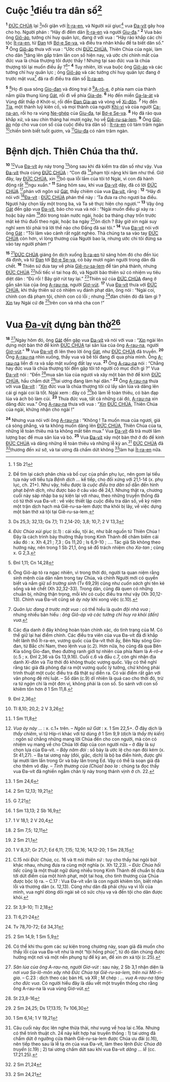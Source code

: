 # Cuộc [^1@-bfc69e6e-9b4b-4c54-abc3-aaa085437b5b]điều tra dân số[^1-bfc69e6e-9b4b-4c54-abc3-aaa085437b5b]
<sup><b>1</b></sup> [ĐỨC CHÚA]() lại [^2@-bfc69e6e-9b4b-4c54-abc3-aaa085437b5b]nổi giận với [Ít-ra-en](), và Người xúi giục[^2-bfc69e6e-9b4b-4c54-abc3-aaa085437b5b] vua [Đa-vít]() gây hoạ cho họ. Người phán : “Hãy đi đếm dân [Ít-ra-en]() và người [Giu-đa]().” <sup><b>2</b></sup> Vua bảo ông [Giô-áp](), tướng chỉ huy quân lực, đang ở với vua : “Hãy rảo khắp các chi tộc [Ít-ra-en](), từ [Đan]() tới [Bơ-e Se-va](), và điều tra nhân khẩu để ta biết dân số.” <sup><b>3</b></sup> Ông [Giô-áp]() thưa với vua : “Ước chi [ĐỨC CHÚA](), Thiên Chúa của ngài, làm cho dân [^3@-bfc69e6e-9b4b-4c54-abc3-aaa085437b5b]tăng lên gấp trăm lần con số hiện nay, và ước chi chính mắt của đức vua là chúa thượng tôi được thấy ! Nhưng tại sao đức vua là chúa thượng tôi lại muốn điều ấy ?[^3-bfc69e6e-9b4b-4c54-abc3-aaa085437b5b]” <sup><b>4</b></sup> Tuy nhiên, lời vua buộc ông [Giô-áp]() và các tướng chỉ huy quân lực ; ông [Giô-áp]() và các tướng chỉ huy quân lực đang ở trước mặt vua[^4-bfc69e6e-9b4b-4c54-abc3-aaa085437b5b] đã ra đi điều tra dân số [Ít-ra-en]().

<sup><b>5</b></sup> [^5-bfc69e6e-9b4b-4c54-abc3-aaa085437b5b]Họ đi qua sông [Gio-đan]() và đóng trại ở [^4@-bfc69e6e-9b4b-4c54-abc3-aaa085437b5b][A-rô-e](), ở phía nam của thành nằm giữa thung lũng [Gát](), rồi đi về phía [Gia-de](). <sup><b>6</b></sup> Họ đến miền [Ga-la-át]() và Vùng đất thấp ở Khót-si, rồi đến [Đan Gia-an]() và vòng về [Xi-đôn](). <sup><b>7</b></sup> Họ đến [Tia](), một thành luỹ kiên cố, và mọi thành của người [Khi-vi]() và của người [Ca-na-an](), rồi họ ra vùng [Ne-ghép]() của [Giu-đa](), tại [Bơ-e Se-va](). <sup><b>8</b></sup> Họ đã rảo qua khắp xứ, và sau chín tháng hai mươi ngày, họ về [Giê-ru-sa-lem](). <sup><b>9</b></sup> Ông [Giô-áp]() nộp cho vua con số của cuộc điều tra dân số : [Ít-ra-en]() có tám trăm ngàn [^5@-bfc69e6e-9b4b-4c54-abc3-aaa085437b5b]chiến binh biết tuốt gươm, và [^6@-bfc69e6e-9b4b-4c54-abc3-aaa085437b5b][Giu-đa]() có năm trăm ngàn.

# Bệnh dịch. Thiên Chúa tha thứ.
<sup><b>10</b></sup> [^6-bfc69e6e-9b4b-4c54-abc3-aaa085437b5b]Vua [Đa-vít]() áy náy trong [^7@-bfc69e6e-9b4b-4c54-abc3-aaa085437b5b]lòng sau khi đã kiểm tra dân số như vậy. Vua [Đa-vít]() thưa cùng [ĐỨC CHÚA]() : “Con đã [^8@-bfc69e6e-9b4b-4c54-abc3-aaa085437b5b]phạm tội nặng khi làm như thế. Giờ đây, lạy [ĐỨC CHÚA](), xin [^9@-bfc69e6e-9b4b-4c54-abc3-aaa085437b5b]bỏ qua lỗi lầm của tôi tớ Ngài, vì con đã hành động rất [^10@-bfc69e6e-9b4b-4c54-abc3-aaa085437b5b]ngu xuẩn.” <sup><b>11</b></sup> Sáng hôm sau, khi vua [Đa-vít]() dậy, đã có lời [ĐỨC CHÚA]() [^11@-bfc69e6e-9b4b-4c54-abc3-aaa085437b5b]phán với ngôn sứ [Gát](), thầy chiêm của vua [Đa-vít](), rằng : <sup><b>12</b></sup> “Hãy đi nói với [^12@-bfc69e6e-9b4b-4c54-abc3-aaa085437b5b][Đa-vít]() : [ĐỨC CHÚA]() phán thế này : ‘Ta đưa ra cho ngươi ba điều. Ngươi hãy chọn lấy một trong ba, và Ta sẽ thực hiện cho ngươi.’” <sup><b>13</b></sup> Vậy ông [Gát]() đến gặp vua [Đa-vít](), báo cho vua và nói : “Ngài muốn điều gì xảy ra : hoặc bảy năm [^13@-bfc69e6e-9b4b-4c54-abc3-aaa085437b5b]đói trong toàn nước ngài, hoặc ba tháng chạy trốn trước mặt kẻ thù đuổi theo ngài, hoặc ba ngày [^14@-bfc69e6e-9b4b-4c54-abc3-aaa085437b5b]ôn dịch ? Bây giờ xin ngài suy nghĩ xem tôi phải trả lời thế nào cho Đấng đã sai tôi.” <sup><b>14</b></sup> Vua [Đa-vít]() nói với ông [Gát]() : “Tôi lâm vào cảnh rất ngặt nghèo. Thà chúng ta sa vào tay [ĐỨC CHÚA]() còn hơn, vì lòng thương của Người bao la, nhưng ước chi tôi đừng sa vào tay người phàm !”

<sup><b>15</b></sup> [^7-bfc69e6e-9b4b-4c54-abc3-aaa085437b5b][ĐỨC CHÚA]() giáng ôn dịch xuống [Ít-ra-en]() từ sáng hôm đó cho đến lúc đã định, và từ [Đan]() tới [Bơ-e Se-va](), có bảy mươi ngàn người trong dân đã chết. <sup><b>16</b></sup> Thiên sứ đưa tay về phía [Giê-ru-sa-lem]() để tàn phá thành, nhưng [ĐỨC CHÚA]() [^15@-bfc69e6e-9b4b-4c54-abc3-aaa085437b5b]hối tiếc vì tai hoạ đó, và Người bảo thiên sứ có nhiệm vụ tiêu diệt dân : “Đủ rồi ! Bây giờ rút tay lại.” [^16@-bfc69e6e-9b4b-4c54-abc3-aaa085437b5b]Thiên sứ của [ĐỨC CHÚA]() đang ở gần sân lúa của ông [A-rau-na](), người [Giơ-vút](). <sup><b>17</b></sup> Vua [Đa-vít]() thưa với [ĐỨC CHÚA](), khi thấy thiên sứ có nhiệm vụ đánh phạt dân, ông nói : “Ngài coi, chính con đã phạm tội, chính con có lỗi ; nhưng [^17@-bfc69e6e-9b4b-4c54-abc3-aaa085437b5b]đàn chiên đó đã làm gì ? [Xin]() tay Ngài cứ đè [^18@-bfc69e6e-9b4b-4c54-abc3-aaa085437b5b]trên con và nhà cha con !”

# Vua [Đa-vít]() dựng bàn thờ[^8-bfc69e6e-9b4b-4c54-abc3-aaa085437b5b]
<sup><b>18</b></sup> [^9-bfc69e6e-9b4b-4c54-abc3-aaa085437b5b]Ngày hôm đó, ông [Gát]() đến gặp vua [Đa-vít]() và nói với vua : “[Xin]() ngài lên dựng một bàn thờ để kính [ĐỨC CHÚA]() tại sân lúa của ông [A-rau-na](), người [Giơ-vút]().” <sup><b>19</b></sup> Vua [Đa-vít]() đi lên theo lời ông [Gát](), như [ĐỨC CHÚA]() đã truyền. <sup><b>20</b></sup> Ông [A-rau-na]() nhìn xuống, thấy vua và bề tôi đang đi qua phía mình. Ông [A-rau-na]() liền đi ra và sấp mặt xuống đất lạy vua. <sup><b>21</b></sup> Ông [A-rau-na]() nói : “Chẳng hay đức vua là chúa thượng tôi đến gặp tôi tớ người có mục đích gì ?” Vua [Đa-vít]() nói : “Đến [^19@-bfc69e6e-9b4b-4c54-abc3-aaa085437b5b]mua sân lúa của ngươi và xây một bàn thờ để kính [ĐỨC CHÚA](), hầu chấm dứt [^20@-bfc69e6e-9b4b-4c54-abc3-aaa085437b5b]tai ương đang làm hại dân.” <sup><b>22</b></sup> Ông [A-rau-na]() thưa với vua [Đa-vít]() : “[Xin]() đức vua là chúa thượng tôi cứ lấy sân lúa và dâng lên cái gì ngài coi là tốt. Ngài xem : đây có [^21@-bfc69e6e-9b4b-4c54-abc3-aaa085437b5b]bò làm lễ toàn thiêu, có bàn đạp lúa và ách bò làm củi. <sup><b>23</b></sup> Thưa đức vua, tất cả những cái đó, [A-rau-na]() xin dâng đức vua.” Ông [A-rau-na]() thưa với vua : “[Xin]() [ĐỨC CHÚA](), Thiên Chúa của ngài, khứng nhận cho ngài !”

<sup><b>24</b></sup> Nhưng vua nói với ông [A-rau-na]() : “Không ! Ta muốn mua của ngươi, giá cả sòng phẳng, và ta không muốn dâng lên [ĐỨC CHÚA](), Thiên Chúa của ta, những lễ toàn thiêu mà ta không mất tiền mua.” Vua [Đa-vít]() đã trả mười lăm lượng bạc để mua sân lúa và bò. <sup><b>25</b></sup> Vua [Đa-vít]() xây một bàn thờ ở đó để kính [ĐỨC CHÚA]() và dâng những lễ toàn thiêu và những lễ kỳ an.[^10-bfc69e6e-9b4b-4c54-abc3-aaa085437b5b] [ĐỨC CHÚA]() đã [^22@-bfc69e6e-9b4b-4c54-abc3-aaa085437b5b]thương đến xứ sở, và tai ương đã chấm dứt không [^23@-bfc69e6e-9b4b-4c54-abc3-aaa085437b5b]làm hại [Ít-ra-en]() nữa.

[^1-bfc69e6e-9b4b-4c54-abc3-aaa085437b5b]: Để tìm lại cách phân chia và bố cục của phần phụ lục, nên gom lại tiểu tựa này với tiểu tựa *Bệnh dịch ...* kế tiếp, cho đối xứng với 21,1-14 (x. phụ lục, ch. 21+). Như vậy, hiểu được là *cuộc điều tra dân số* dẫn đến hình phạt *bệnh dịch*, như được báo ở câu vào đề 24,1. Nhưng thật ra, chương cuối này sáp nhập ba sự kiện lại với nhau, theo những truyền thống đã có từ thời vua Đa-vít : về việc thiết lập cuộc điều tra dân số, về kỷ niệm một trận dịch hạch mà Giê-ru-sa-lem được tha khỏi bị lây, về việc dựng một bàn thờ xá tội tại Giê-ru-sa-lem.
[^2-bfc69e6e-9b4b-4c54-abc3-aaa085437b5b]: *Đức Chúa xúi giục* (c.1) : cái xấu, tội ác, như bắt nguồn từ Thiên Chúa ! Đây là cách trình bày thường thấy trong Kinh Thánh để châm biếm cái xấu đó : x. Xh 4,21 ; 7,3 ; Gs 11,20 ; Is 6,9-10 ; .... Tác giả Sb không theo hướng này, nên trong 1 Sb 21,1, ông sẽ đổ trách nhiệm cho *Xa-tan* ; cũng x. G 2,3.
[^3-bfc69e6e-9b4b-4c54-abc3-aaa085437b5b]: Ông Giô-áp tỏ ra ngạc nhiên, vì trong thời đó, người ta quan niệm rằng sinh mệnh của dân nằm trong tay Chúa, và chính Người mới có quyền biết và nắm giữ *sổ trường sinh* (Tv 69,29) cũng như *cuốn sách* ghi tên kẻ sống và kẻ chết (Xh 32,32-33). Trong dân, cũng đã quen có những chuẩn bị, những thận trọng, mỗi khi có cuộc điều tra như vậy (Xh 30,12-13). Chính vua Đa-vít cũng sẽ *áy náy* khi xong việc (c.10).
[^4-bfc69e6e-9b4b-4c54-abc3-aaa085437b5b]: *Quân lực đang ở trước mặt vua* : có thể hiểu là *quân đội nhà vua* ; nhưng nhiều bản hiểu : *ông Giô-áp và các tướng chỉ huy ra khỏi (đền) vua*.
[^5-bfc69e6e-9b4b-4c54-abc3-aaa085437b5b]: Các địa danh ở đây không hoàn toàn chính xác, do tình trạng của M. Có thể giữ lại hai điểm chính. Các điều tra viên của vua Đa-vít đã đi khắp hết lãnh thổ Ít-ra-en, vương quốc của Đa-vít thời ấy, Bên Này sông Gio-đan, từ Bắc chí Nam, theo lệnh vua (c.2). Hơn nữa, họ cũng đã qua Bên Kia sông Gio-đan, theo đường ranh giới tự nhiên của phía Nam là *A-rô-e* (c.5 ; x. Đnl 2,36 và Gs 13,9.16). Cuối c.6 và đầu c.7, còn ghi nhận địa danh *Xi-đôn* và *Tia* thời đó không thuộc vương quốc. Vậy có thể nghĩ rằng tác giả đã phóng đại ra một vương quốc lý tưởng, chứ không phải trình thuật một cuộc điều tra đã thật sự diễn ra. Có vài điểm rất gần với văn phong đệ nhị luật. – Số dân (c.9) dĩ nhiên là quá cao cho thời đó, trừ ra từ *ngàn* chỉ là một đơn vị, không phải là con số. So sánh với con số khiêm tốn hơn ở 1 Sm 11,8.
[^6-bfc69e6e-9b4b-4c54-abc3-aaa085437b5b]: *Vua áy náy* ... : x. c.1+ trên. – *Ngôn sứ Gát* : x. 1 Sm 22,5+. Ở đây dịch là *thầy chiêm*, vì từ Híp-ri khác với từ dùng ở 1 Sm 9,9 (dịch là *thầy thị kiến*) : ngôn sứ chẳng những mang lời Chúa đến cho con người, mà còn có nhiệm vụ mang về cho Chúa lời đáp của con người nữa – ở đây là sự chọn lựa của Đa-vít. – *Bảy năm đói* : số bảy là ước lệ cho nạn đói kém (x. St 41,27). – Ba tai ương này (đói, giặc, dịch) là bộ ba điển hình, được ghi lại mười lăm lần trong Gr và bảy lần trong Ed. Vậy có thể là soạn giả đã cho thêm vô đây. – *Tình thương của (Chúa) bao la* : chúng ta đọc thấy vua Đa-vít đã nghiền ngẫm chân lý này trong thánh vịnh ở ch. 22.
[^7-bfc69e6e-9b4b-4c54-abc3-aaa085437b5b]: C.15 nói *Đức Chúa*, cc. 16 và tt nói *thiên sứ* : tuy cho thấy hai ngòi bút khác nhau, nhưng đưa ra cùng một nghĩa (x. Xh 12,23). – *Đức Chúa hối tiếc* cũng là một thuật ngữ dùng nhiều trong Kinh Thánh để chuẩn bị đưa tới dứt điểm của một hình phạt, một tai hoạ, cho tình thương của Chúa được bộc lộ ra. – C.17 : Vua Đa-vít vẫn là con người khiêm tốn, biết nhận lỗi và thương dân (x. 12,13). Cũng như dân đã phải chịu vạ vì lỗi của mình, vua nghĩ dòng dõi ngài sẽ có sức chịu vạ và đền tội cho dân được khỏi.
[^8-bfc69e6e-9b4b-4c54-abc3-aaa085437b5b]: Có thể khi thu gom các sự kiện trong chương này, soạn giả đã muốn cho thấy lỗi của vua Đa-vít như là một “tội hồng phúc”, từ đó dân chúng được hưởng một nơi và một nền phụng tự để kỳ an, để xin ơn xá tội (c.25).
[^9-bfc69e6e-9b4b-4c54-abc3-aaa085437b5b]: *Sân lúa của ông A-rau-na, người Giơ-vút* : sau này, 2 Sb 3,1 nhận diện là *nơi vua Sa-lô-môn xây nhà Đức Chúa tại Giê-ru-sa-lem, trên núi Mô-ri-gia*. – C.23 : dịch theo các bản HL và XR ; M chép : *... vua A-rau-na tặng cho đức vua*. Có người hiểu đây là dấu vết một truyền thống cho rằng ông A-rau-na là vua vùng Giơ-vút.
[^10-bfc69e6e-9b4b-4c54-abc3-aaa085437b5b]: Câu cuối này đọc lên nghe thừa thải, như vụng về hoạ lại c.16a. Nhưng có thể trình thuật ch. 24 này kết hợp hai truyền thống : 1) tai ương đã chấm dứt ở ngưỡng cửa thành Giê-ru-sa-lem được Chúa ưu đãi (c.16), nên tiếp theo sau là lễ tạ ơn của vua Đa-vít, làm theo lệnh *Đức Chúa đã truyền* (c.19) ; 2) tai ương chấm dứt sau khi vua Đa-vít *dâng ... lễ* (cc. 17.21.25).
[^1@-bfc69e6e-9b4b-4c54-abc3-aaa085437b5b]: 1 Sb 21
[^2@-bfc69e6e-9b4b-4c54-abc3-aaa085437b5b]: Ds 25,3; 32,13; Gs 7,1; Tl 2,14-20; 3,8; 10,7; 2 V 13,3
[^3@-bfc69e6e-9b4b-4c54-abc3-aaa085437b5b]: Đnl 1,11; Cn 14,28
[^4@-bfc69e6e-9b4b-4c54-abc3-aaa085437b5b]: Đnl 2,36
[^5@-bfc69e6e-9b4b-4c54-abc3-aaa085437b5b]: Tl 8,10; 20,2; 2 V 3,26
[^6@-bfc69e6e-9b4b-4c54-abc3-aaa085437b5b]: 1 Sm 11,8
[^7@-bfc69e6e-9b4b-4c54-abc3-aaa085437b5b]: 1 Sm 24,6
[^8@-bfc69e6e-9b4b-4c54-abc3-aaa085437b5b]: 2 Sm 12,13; 19,21
[^9@-bfc69e6e-9b4b-4c54-abc3-aaa085437b5b]: G 7,21
[^10@-bfc69e6e-9b4b-4c54-abc3-aaa085437b5b]: 1 Sm 13,13; 2 Sb 16,9
[^11@-bfc69e6e-9b4b-4c54-abc3-aaa085437b5b]: 1 V 18,1; 2 V 20,4
[^12@-bfc69e6e-9b4b-4c54-abc3-aaa085437b5b]: 2 Sm 7,5; 12,11
[^13@-bfc69e6e-9b4b-4c54-abc3-aaa085437b5b]: 2 Sm 21,1
[^14@-bfc69e6e-9b4b-4c54-abc3-aaa085437b5b]: 1 V 8,37; Gr 21,7; Ed 6,11; 7,15; 12,16; 14,12-20; 1 Sm 28,15
[^15@-bfc69e6e-9b4b-4c54-abc3-aaa085437b5b]: St 3,9-10; Tl 2,18
[^16@-bfc69e6e-9b4b-4c54-abc3-aaa085437b5b]: Tl 6,21-24
[^17@-bfc69e6e-9b4b-4c54-abc3-aaa085437b5b]: Tv 78,70-72; Ed 34,31
[^18@-bfc69e6e-9b4b-4c54-abc3-aaa085437b5b]: 2 Sm 14,9; 1 Sm 5,9
[^19@-bfc69e6e-9b4b-4c54-abc3-aaa085437b5b]: St 23,8-16
[^20@-bfc69e6e-9b4b-4c54-abc3-aaa085437b5b]: 2 Sm 24,25; Ds 17,13.15; Tv 106,30
[^21@-bfc69e6e-9b4b-4c54-abc3-aaa085437b5b]: 1 Sm 6,14; 1 V 19,21
[^22@-bfc69e6e-9b4b-4c54-abc3-aaa085437b5b]: 2 Sm 21,24
[^23@-bfc69e6e-9b4b-4c54-abc3-aaa085437b5b]: 2 Sm 24,21